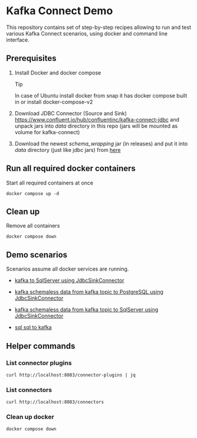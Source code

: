 # Kafka Connect Demo

This repository contains set of step-by-step recipes allowing to run and test various Kafka Connect scenarios, 
using docker and command line interface.

## Prerequisites

1) Install Docker and docker compose

    > [!TIP]
    > In case of Ubuntu install docker from snap it has docker compose built in or install docker-compose-v2

2) Download JDBC Connector (Source and Sink) https://www.confluent.io/hub/confluentinc/kafka-connect-jdbc
and unpack jars into *data* directory in this repo (jars will be mounted as volume for kafka-connect)

3) Download the newest *schema_wrapping* jar (in releases) and put it into *data* directory (just like jdbc jars) 
from [here](https://github.com/tomaszkubacki?tab=packages&repo_name=schema_wrapping)


## Run all required docker containers

Start all required containers at once

```shell
docker compose up -d
```

## Clean up

Remove all containers

```shell
docker compose down
```

## Demo scenarios

Scenarios assume all docker services are running.

- [kafka to SqlServer using JdbcSinkConnector](kafka_to_sql_server/kafka_to_sql_server.md)

- [kafka schemaless data from kafka topic to PostgreSQL using JdbcSinkConnector](kafka_to_postgresql/kafka_to_postgres.md)

- [kafka schemaless data from kafka topic to SqlServer using JdbcSinkConnector](kafka_to_sql_server_shemaless/kafka_to_sql_server_schemaless.md)

- [sql sql to kafka](sql_server_to_kafka/sql_server_to_kafka.md)

## Helper commands

### List connector plugins

```shell
curl http://localhost:8083/connector-plugins | jq
```

### List connectors 

```shell
curl http://localhost:8083/connectors
```

### Clean up docker 
```shell
docker compose down
```

